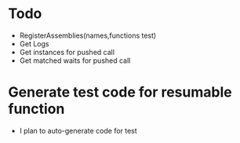 ﻿# Todo
* RegisterAssemblies(names,functions test)
* Get Logs
* Get instances for pushed call
* Get matched waits for pushed call

# Generate test code for resumable function
* I plan to auto-generate code for test
